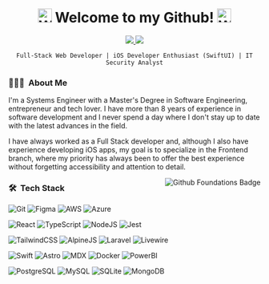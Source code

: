 <p align="center">
  <h1 align="center">
    <img src="https://i.giphy.com/w1OBpBd7kJqHrJnJ13.webp" width="28px" alt="Welcome hand" /> Welcome to my Github! <img src="https://i.giphy.com/w1OBpBd7kJqHrJnJ13.webp" width="28px" alt="Welcome hand" />
  </h1>
</p>

<p align="center">
  <a href="https://www.linkedin.com/in/marcosklender/en/"><img src="https://img.shields.io/badge/LinkedIn-0077B5?style=for-the-badge&logo=linkedin&logoColor=white"/> </a>
  <a href="mailto:marcosklender@gmail.com"><img src="https://img.shields.io/badge/Gmail-D14836?style=for-the-badge&logo=gmail&logoColor=white"/> </a>
</p>

<div align="center">
  
  `` Full-Stack Web Developer | iOS Developer Enthusiast (SwiftUI) | IT Security Analyst ``

</div>

### 👨🏻‍💻 &nbsp;About Me

I'm a Systems Engineer with a Master's Degree in Software Engineering, entrepreneur and tech lover. I have more than 8 years of experience in software development and I never spend a day where I don't stay up to date with the latest advances in the field.

I have always worked as a Full Stack developer and, although I also have experience developing iOS apps, my goal is to specialize in the Frontend branch, where my priority has always been to offer the best experience without forgetting accessibility and attention to detail.

<a href="https://www.credly.com/badges/422dab74-fb3b-4402-9c0e-a0658a2327fd/linked_in_profile" target="_blank">
  <img alt="Github Foundations Badge" src="https://images.credly.com/size/300x300/images/024d0122-724d-4c5a-bd83-cfe3c4b7a073/image.png" align="right"/>
</a>

### 🛠 &nbsp;Tech Stack

  ![Git](https://img.shields.io/badge/git-%23F05033.svg?style=for-the-badge&logo=git&logoColor=white)
  ![Figma](https://img.shields.io/badge/Figma-F24E1E?style=for-the-badge&logo=figma&logoColor=white)
  ![AWS](https://img.shields.io/badge/Amazon_AWS-FF9900?style=for-the-badge&logo=amazonaws&logoColor=white)
  ![Azure](https://img.shields.io/badge/microsoft%20azure-0089D6?style=for-the-badge&logo=microsoft-azure&logoColor=white)

  ![React](https://img.shields.io/badge/React-20232A?style=for-the-badge&logo=react&logoColor=61DAFB)
  ![TypeScript](https://img.shields.io/badge/TypeScript-007ACC?style=for-the-badge&logo=typescript&logoColor=white)
  ![NodeJS](https://img.shields.io/badge/Node%20js-339933?style=for-the-badge&logo=nodedotjs&logoColor=white)
  ![Jest](https://img.shields.io/badge/Jest-C21325?style=for-the-badge&logo=jest&logoColor=white)

  ![TailwindCSS](https://img.shields.io/badge/tailwindcss-%2338B2AC.svg?style=for-the-badge&logo=tailwind-css&logoColor=white)
  ![AlpineJS](https://img.shields.io/badge/Alpine%20JS-8BC0D0?style=for-the-badge&logo=alpinedotjs&logoColor=black)
  ![Laravel](https://img.shields.io/badge/Laravel-FF2D20?style=for-the-badge&logo=laravel&logoColor=white)
  ![Livewire](https://img.shields.io/badge/livewire-4e56a6?style=for-the-badge&logo=livewire&logoColor=white)

  ![Swift](https://img.shields.io/badge/Swift-FA7343?style=for-the-badge&logo=swift&logoColor=white)
  ![Astro](https://img.shields.io/badge/Astro-0C1222?style=for-the-badge&logo=astro&logoColor=FDFDFE)
  ![MDX](https://img.shields.io/badge/MDX-1B1F24?style=for-the-badge&logo=mdx&logoColor=white)
  ![Docker](https://img.shields.io/badge/Docker-2CA5E0?style=for-the-badge&logo=docker&logoColor=white)
  ![PowerBI](https://img.shields.io/badge/PowerBI-F2C811?style=for-the-badge&logo=Power%20BI&logoColor=white)

  ![PostgreSQL](https://img.shields.io/badge/PostgreSQL-316192?style=for-the-badge&logo=postgresql&logoColor=white)
  ![MySQL](https://img.shields.io/badge/MySQL-005C84?style=for-the-badge&logo=mysql&logoColor=white)
  ![SQLite](https://img.shields.io/badge/SQLite-07405E?style=for-the-badge&logo=sqlite&logoColor=white)
  ![MongoDB](https://img.shields.io/badge/MongoDB-4EA94B?style=for-the-badge&logo=mongodb&logoColor=white)
